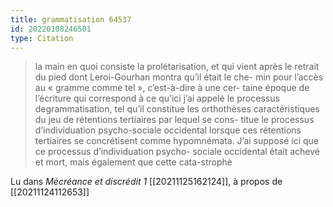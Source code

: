 ```yaml
---
title: grammatisation 64537
id: 20220108246501
type: Citation
---
```


> la main en quoi consiste la prolétarisation, et qui vient après le retrait du pied dont Leroi-Gourhan montra qu’il était le che- min pour l’accès au « gramme comme tel », c’est-à-dire à une cer- taine époque de l’écriture qui correspond à ce qu’ici j’ai appelé le processus degrammatisation, tel qu’il constitue les orthothèses caractéristiques du jeu de rétentions tertiaires par lequel se cons- titue le processus d’individuation psycho-sociale occidental lorsque ces rétentions tertiaires se concrétisent comme hypomnémata. J’ai supposé ici que ce processus d’individuation psycho- sociale occidental était achevé et mort, mais également que cette cata-strophè

Lu dans *Mécréance et discrédit 1* [[20211125162124]], à propos de [[20211124112653]]